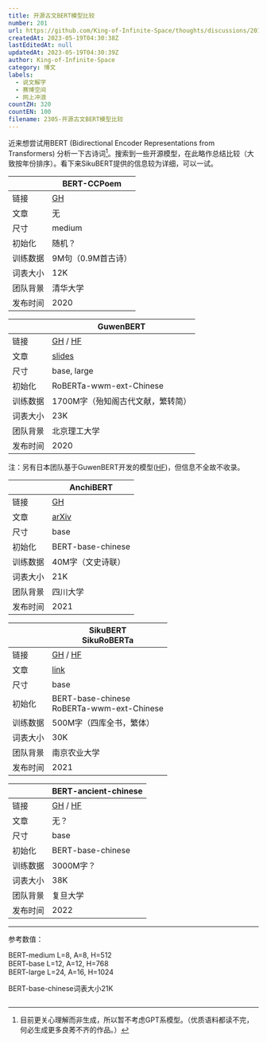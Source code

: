 ```yaml
---
title: 开源古文BERT模型比较
number: 201
url: https://github.com/King-of-Infinite-Space/thoughts/discussions/201
createdAt: 2023-05-19T04:30:38Z
lastEditedAt: null
updatedAt: 2023-05-19T04:30:39Z
author: King-of-Infinite-Space
category: 博文
labels:
  - 说文解字
  - 赛博空间
  - 网上冲浪
countZH: 320
countEN: 100
filename: 2305-开源古文BERT模型比较
---
```


近来想尝试用BERT (Bidirectional Encoder Representations from Transformers) 分析一下古诗词[^1]。搜索到一些开源模型，在此略作总结比较（大致按年份排序）。看下来SikuBERT提供的信息较为详细，可以一试。

|          | **BERT-CCPoem**                                    |
|----------|----------------------------------------------------|
| 链接     | [GH](https://github.com/THUNLP-AIPoet/BERT-CCPoem) |
| 文章     | 无                                                 |
| 尺寸     | medium                                             |
| 初始化   | 随机？                                             |
| 训练数据 | 9M句（0.9M首古诗）                                 |
| 词表大小 | 12K                                                |
| 团队背景 | 清华大学                                           |
| 发布时间 | 2020                                               |

|          | **GuwenBERT**                                                                                                                                                                                       |
|----------|-----------------------------------------------------------------------------------------------------------------------------------------------------------------------------------------------------|
| 链接     | [GH](https://github.com/ethan-yt/guwenbert) / [HF](https://huggingface.co/ethanyt/guwenbert-base)                                                                                                   |
| 文章     | [slides](https://github.com/Ethan-yt/guwenbert/blob/main/assets/%E5%9F%BA%E4%BA%8E%E7%BB%A7%E7%BB%AD%E8%AE%AD%E7%BB%83%E7%9A%84%E5%8F%A4%E6%B1%89%E8%AF%AD%E8%AF%AD%E8%A8%80%E6%A8%A1%E5%9E%8B.pdf) |
| 尺寸     | base, large                                                                                                                                                                                         |
| 初始化   | RoBERTa-wwm-ext-Chinese                                                                                                                                                                             |
| 训练数据 | 1700M字（殆知阁古代文献，繁转简）                                                                                                                                                                   |
| 词表大小 | 23K                                                                                                                                                                                                 |
| 团队背景 | 北京理工大学                                                                                                                                                                                        |
| 发布时间 | 2020                                                                                                                                                                                                |

注：另有日本团队基于GuwenBERT开发的模型([HF](https://huggingface.co/KoichiYasuoka/roberta-classical-chinese-base-char))，但信息不全故不收录。

|          | **AnchiBERT**                              |
|----------|--------------------------------------------|
| 链接     | [GH](https://github.com/ttzHome/AnchiBERT) |
| 文章     | [arXiv](https://arxiv.org/abs/2009.11473)  |
| 尺寸     | base                                       |
| 初始化   | BERT-base-chinese                          |
| 训练数据 | 40M字（文史诗联）                          |
| 词表大小 | 21K                                        |
| 团队背景 | 四川大学                                   |
| 发布时间 | 2021                                       |

|          | **SikuBERT<br>SikuRoBERTa**                                                                                                                              |
|----------|----------------------------------------------------------------------------------------------------------------------------------------------------------|
| 链接     | [GH](https://github.com/hsc748NLP/SikuBERT-for-digital-humanities-and-classical-Chinese-information-processing) / [HF](https://huggingface.co/SIKU-BERT) |
| 文章     | [link](https://www.dhcn.cn/site/works/papers/type/nlp_ai/18536.html)                                                                                     |
| 尺寸     | base                                                                                                                                                     |
| 初始化   | BERT-base-chinese<br>RoBERTa-wwm-ext-Chinese                                                                                                             |
| 训练数据 | 500M字（四库全书，繁体）                                                                                                                                 |
| 词表大小 | 30K                                                                                                                                                      |
| 团队背景 | 南京农业大学                                                                                                                                             |
| 发布时间 | 2021                                                                                                                                                     |

|          | **BERT-ancient-chinese**                                                                                            |
|----------|---------------------------------------------------------------------------------------------------------------------|
| 链接     | [GH](https://github.com/Jihuai-wpy/bert-ancient-chinese) / [HF](https://huggingface.co/Jihuai/bert-ancient-chinese) |
| 文章     | 无？                                                                                                                |
| 尺寸     | base                                                                                                                |
| 初始化   | BERT-base-chinese                                                                                                   |
| 训练数据 | 3000M字？                                                                                                           |
| 词表大小 | 38K                                                                                                                 |
| 团队背景 | 复旦大学                                                                                                            |
| 发布时间 | 2022                                                                                                                |

----------

参考数值：

BERT-medium L=8, A=8, H=512  
BERT-base L=12, A=12, H=768  
BERT-large L=24, A=16, H=1024

BERT-base-chinese词表大小21K

<img src="https://count.lnfinite.space/post/bert-chc.svg?plus=1" width="0" height="0"/>

[^1]: 目前更关心理解而非生成，所以暂不考虑GPT系模型。（优质语料都读不完，何必生成更多良莠不齐的作品。）
